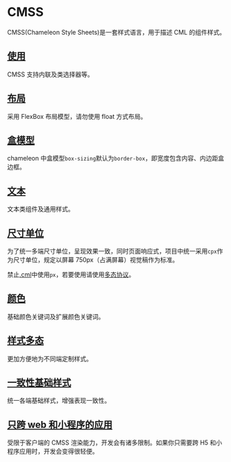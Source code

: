 # CMSS

CMSS(Chameleon Style Sheets)是一套样式语言，用于描述 CML 的组件样式。

## [使用](./../view/cmss/style_way.html)

CMSS 支持内联及类选择器等。

## [布局](./../view/cmss/layout.html)

采用 FlexBox 布局模型，请勿使用 float 方式布局。

## [盒模型](./../view/cmss/box.html)

chameleon 中盒模型`box-sizing`默认为`border-box`，即宽度包含内容、内边距盒边框。

## [文本](./../view/cmss/text.html)

文本类组件及通用样式。

## [尺寸单位](./../view/cmss/unit.html)

为了统一多端尺寸单位，呈现效果一致，同时页面响应式，项目中统一采用`cpx`作为尺寸单位，规定以屏幕 750px（占满屏幕）视觉稿作为标准。

禁止[.cml](./cml.html)中使用`px`，若要使用请使用[多态协议](view/cmss/css_diff.html)。

## [颜色](./../view/cmss/color.html)

基础颜色关键词及扩展颜色关键词。

## [样式多态](./../view/cmss/css_diff.html)

更加方便地为不同端定制样式。

## [一致性基础样式](./../view/cmss/base_style.html)

统一各端基础样式，增强表现一致性。

## [只跨 web 和小程序的应用](../example/web_wx.html)

受限于客户端的 CMSS 渲染能力，开发会有诸多限制。如果你只需要跨 H5 和小程序应用时，开发会变得很轻便。
